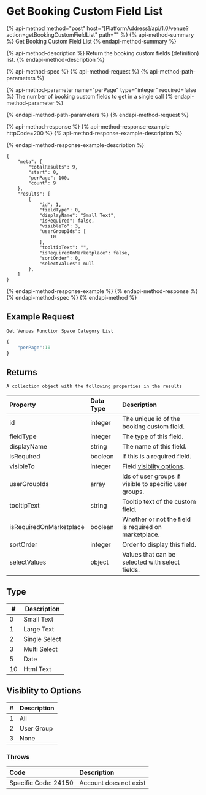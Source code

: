 # Get Booking Custom Field List

{% api-method method="post" host="\[PlatformAddress\]/api/1.0/venue?action=getBookingCustomFieldList" path="" %}
{% api-method-summary %}
Get Booking Custom Field List
{% endapi-method-summary %}

{% api-method-description %}
Return the booking custom fields (definition) list.
{% endapi-method-description %}

{% api-method-spec %}
{% api-method-request %}
{% api-method-path-parameters %}

{% api-method-parameter name="perPage" type="integer" required=false %}
The number of booking custom fields to get in a single call
{% endapi-method-parameter %}

{% endapi-method-path-parameters %}
{% endapi-method-request %}

{% api-method-response %}
{% api-method-response-example httpCode=200 %}
{% api-method-response-example-description %}

{% endapi-method-response-example-description %}

```text
{
    "meta": {
        "totalResults": 9,
        "start": 0,
        "perPage": 100,
        "count": 9
    },
    "results": [
        {
            "id": 1,
            "fieldType": 0,
            "displayName": "Small Text",
            "isRequired": false,
            "visibleTo": 3,
            "userGroupIds": [
                10
            ],
            "tooltipText": "",
            "isRequiredOnMarketplace": false,
            "sortOrder": 0,
            "selectValues": null
        },
    ]
}
```
{% endapi-method-response-example %}
{% endapi-method-response %}
{% endapi-method-spec %}
{% endapi-method %}

## Example Request

`Get Venues Function Space Category List`

```javascript
{
    "perPage":10
}
```

## Returns

`A collection object with the following properties in the results`

| Property | Data Type | Description |
| :--- | :--- | :--- |
| id | integer | The unique id of the booking custom field. |
| fieldType | integer | The [type](get-booking-custom-field-list.md#type) of this field. |
| displayName | string | The name of this field. |
| isRequired | boolean | If this is a required field. |
| visibleTo | integer | Field [visiblity options](get-booking-custom-field-list.md#visiblity-to-options).|
| userGroupIds | array | Ids of user groups if visible to specific user groups. |
| tooltipText | string | Tooltip text of the custom field. |
| isRequiredOnMarketplace | boolean | Whether or not the field is required on marketplace. |
| sortOrder | integer | Order to display this field. |
| selectValues | object | Values that can be selected with select fields. |

## Type

| #  | Description         |
| -- | ------------------- |
| 0  | Small Text             |
| 1  | Large Text         |
| 2  | Single Select      |
| 3  | Multi Select              |
| 5  | Date              |
| 10  | Html Text               |

## Visiblity to Options

| #  | Description         |
| -- | ------------------- |
| 1  | All             |
| 2  | User Group             |
| 3  | None             |


### Throws

| Code | Description |
| :--- | :--- |
| Specific Code: 24150 | Account does not exist |